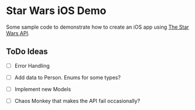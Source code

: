 # Star Wars iOS Demo

Some sample code to demonstrate how to create an iOS app using
[The Star Wars API](https://swapi.dev).

## ToDo Ideas

- [ ] Error Handling
- [ ] Add data to Person. Enums for some types?
- [ ] Implement new Models
- [ ] Chaos Monkey that makes the API fail occasionally?

